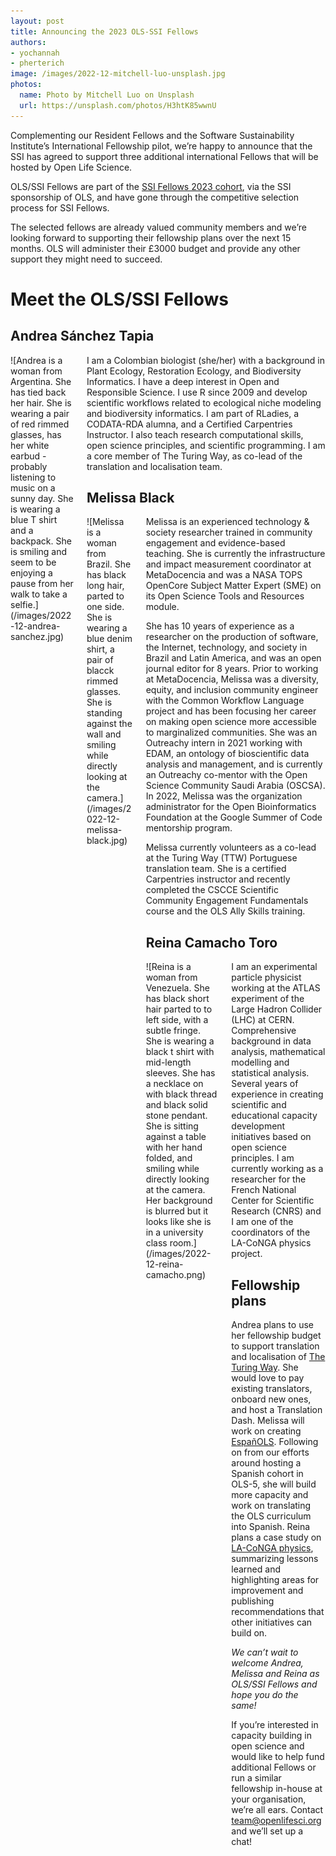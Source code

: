 ```yaml
---
layout: post
title: Announcing the 2023 OLS-SSI Fellows
authors: 
- yochannah
- pherterich
image: /images/2022-12-mitchell-luo-unsplash.jpg
photos:
  name: Photo by Mitchell Luo on Unsplash
  url: https://unsplash.com/photos/H3htK85wwnU
---
```


Complementing our Resident Fellows and the Software Sustainability Institute’s International Fellowship pilot, we’re happy to announce that the SSI has agreed to support three additional international Fellows that will be hosted by Open Life Science. 

OLS/SSI Fellows are part of the [SSI Fellows 2023 cohort](https://www.software.ac.uk/blog/2022-12-15-announcing-2023-software-sustainability-institute-fellows), via the SSI sponsorship of OLS, and have gone through the competitive selection process for SSI Fellows. 

The selected fellows are already valued community members and we’re looking forward to supporting their fellowship plans over the next 15 months. OLS will administer their £3000 budget and provide any other support they might need to succeed.

# Meet the OLS/SSI Fellows

## Andrea Sánchez Tapia

<div class="columns">
  <div class="column is-3" markdown="1">
![Andrea is a woman from Argentina. She has tied back her hair. She is wearing a pair of red rimmed glasses, has her white earbud - probably listening to music on a sunny day. She is wearing a blue T shirt and a backpack. She is smiling and seem to be enjoying a pause from her walk to take a selfie.](/images/2022-12-andrea-sanchez.jpg)
  </div>
  <div class="column" markdown="1">
I am a Colombian biologist (she/her) with a background in Plant Ecology, Restoration Ecology, and Biodiversity Informatics. I have a deep interest in Open and Responsible Science. I use R since 2009 and develop scientific workflows related to ecological niche modeling and biodiversity informatics. I am part of RLadies, a CODATA-RDA alumna, and a Certified Carpentries Instructor. I also teach research computational skills, open science principles, and scientific programming. I am a core member of The Turing Way, as co-lead of the translation and localisation team.

## Melissa Black  

<div class="columns">
  <div class="column is-3" markdown="1">
![Melissa is a woman from Brazil. She has black long hair, parted to one side. She is wearing a blue denim shirt, a pair of blacck rimmed glasses. She is standing against the wall and smiling while directly looking at the camera.](/images/2022-12-melissa-black.jpg)
  </div>
  <div class="column" markdown="1">
Melissa is an experienced technology & society researcher trained in community engagement and evidence-based teaching. She is currently the infrastructure and impact measurement coordinator at MetaDocencia and was a NASA TOPS OpenCore Subject Matter Expert (SME) on its Open Science Tools and Resources module.

She has 10 years of experience as a researcher on the production of software, the Internet, technology, and society in Brazil and Latin America, and was an open journal editor for 8 years. Prior to working at MetaDocencia, Melissa was a diversity, equity, and inclusion community engineer with the Common Workflow Language project and has been focusing her career on making open science more accessible to marginalized communities. She was an Outreachy intern in 2021 working with EDAM, an ontology of bioscientific data analysis and management, and is currently an Outreachy co-mentor with the Open Science Community Saudi Arabia (OSCSA). In 2022, Melissa was the organization administrator for the Open Bioinformatics Foundation at the Google Summer of Code mentorship program.

Melissa currently volunteers as a co-lead at the Turing Way (TTW) Portuguese translation team. She is a certified Carpentries instructor and recently completed the CSCCE Scientific Community Engagement Fundamentals course and the OLS Ally Skills training.

## Reina Camacho Toro

<div class="columns">
  <div class="column is-3" markdown="1">
![Reina is a woman from Venezuela. She has black short hair parted to to left side, with a subtle fringe. She is wearing a black t shirt with mid-length sleeves. She has a necklace on with black thread and black solid stone pendant. She is sitting against a table with her hand folded, and smiling while directly looking at the camera. Her background is blurred but it looks like she is in a university class room.](/images/2022-12-reina-camacho.png)
  </div>
  <div class="column" markdown="1">  
I am an experimental particle physicist working at the ATLAS experiment of the Large Hadron Collider (LHC) at CERN. Comprehensive background in data analysis, mathematical modelling and statistical analysis. Several years of experience in creating scientific and educational capacity development initiatives based on open science principles. I am currently working as a researcher for the French National Center for Scientific Research (CNRS) and I am one of the coordinators of the LA-CoNGA physics project.

## Fellowship plans

Andrea plans to use her fellowship budget to support translation and localisation of [The Turing Way](https://the-turing-way.netlify.app/welcome). She would love to pay existing translators, onboard new ones, and host a Translation Dash.
Melissa will work on creating [EspañOLS](https://doi.org/10.5281/zenodo.7405807). Following on from our efforts around hosting a Spanish cohort in OLS-5, she will build more capacity and work on translating the OLS curriculum into Spanish.
Reina plans a case study on [LA-CoNGA physics](https://laconga.redclara.net/en/home/), summarizing lessons learned and highlighting areas for improvement and publishing recommendations that other initiatives can build on.

*We can’t wait to welcome Andrea, Melissa and Reina as OLS/SSI Fellows and hope you do the same!*

If you’re interested in capacity building in open science and would like to help fund additional Fellows or run a similar fellowship in-house at your organisation, we’re all ears. Contact [team@openlifesci.org](mailto:team@openlifesci.org) and we’ll set up a chat! 
